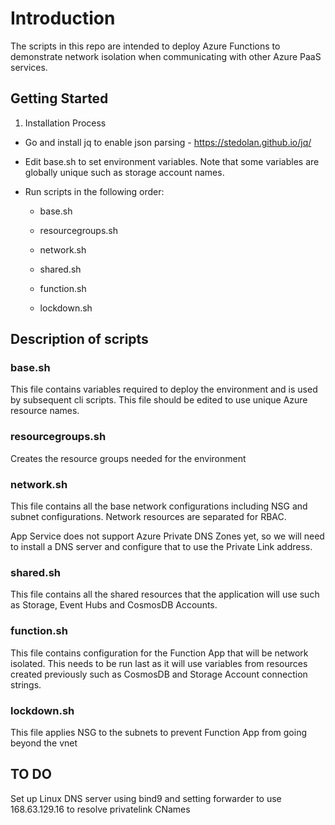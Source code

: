 # Introduction 

The scripts in this repo are intended to deploy Azure Functions to demonstrate network isolation when communicating with other Azure PaaS services.

## Getting Started

1. Installation Process

- Go and install jq to enable json parsing - https://stedolan.github.io/jq/

- Edit base.sh to set environment variables.  Note that some variables are globally unique such as storage account names.
  
- Run scripts in the following order:

  - base.sh

  - resourcegroups.sh

  - network.sh

  - shared.sh

  - function.sh

  - lockdown.sh

## Description of scripts

### base.sh

This file contains variables required to deploy the environment and is used by subsequent cli scripts.  This file should be edited to use unique Azure resource names.  

### resourcegroups.sh

Creates the resource groups needed for the environment

### network.sh

This file contains all the base network configurations including NSG and subnet configurations. Network resources are separated for RBAC.

App Service does not support Azure Private DNS Zones yet, so we will need to install a DNS server and configure that to use the Private Link address.

### shared.sh

This file contains all the shared resources that the application will use such as Storage, Event Hubs and CosmosDB Accounts.

### function.sh

This file contains configuration for the Function App that will be network isolated.  This needs to be run last as it will use variables from resources created previously such as CosmosDB and Storage Account connection strings.

### lockdown.sh

This file applies NSG to the subnets to prevent Function App from going beyond the vnet

## TO DO

Set up Linux DNS server using bind9 and setting forwarder to use 168.63.129.16 to resolve privatelink CNames